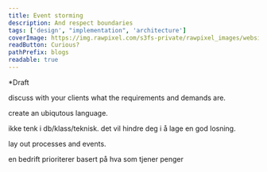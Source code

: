 ```yaml
---
title: Event storming
description: And respect boundaries
tags: ['design', "implementation", 'architecture']
coverImage: https://img.rawpixel.com/s3fs-private/rawpixel_images/website_content/pd21-022005-478.jpg?w=1000&dpr=1&fit=default&crop=default&q=65&vib=3&con=3&usm=15&bg=F4F4F3&ixlib=js-2.2.1&s=4efc83872c7bfeb08eab80aa54bda437
readButton: Curious?
pathPrefix: blogs
readable: true
---
```


*Draft


discuss with your clients what the requirements and demands are.

create an ubiqutous language.

ikke tenk i db/klass/teknisk.
det vil hindre deg i å lage en god losning.

lay out processes and events.

en bedrift prioriterer basert på hva som tjener penger